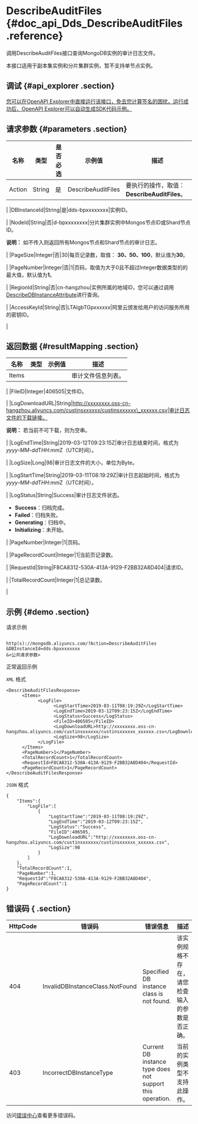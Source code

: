 # DescribeAuditFiles {#doc_api_Dds_DescribeAuditFiles .reference}

调用DescribeAuditFiles接口查询MongoDB实例的审计日志文件。

本接口适用于副本集实例和分片集群实例，暂不支持单节点实例。

## 调试 {#api_explorer .section}

[您可以在OpenAPI Explorer中直接运行该接口，免去您计算签名的困扰。运行成功后，OpenAPI Explorer可以自动生成SDK代码示例。](https://api.aliyun.com/#product=Dds&api=DescribeAuditFiles&type=RPC&version=2015-12-01)

## 请求参数 {#parameters .section}

|名称|类型|是否必选|示例值|描述|
|--|--|----|---|--|
|Action|String|是|DescribeAuditFiles|要执行的操作，取值：**DescribeAuditFiles**。

 |
|DBInstanceId|String|是|dds-bpxxxxxxxx|实例ID。

 |
|NodeId|String|否|d-bpxxxxxxxx|分片集群实例中Mongos节点ID或Shard节点ID。

 **说明：** 如不传入则返回所有Mongos节点和Shard节点的审计日志。

 |
|PageSize|Integer|否|30|每页记录数，取值： **30、50、100**，默认值为**30**。

 |
|PageNumber|Integer|否|1|页码，取值为大于0且不超过Integer数据类型的的最大值，默认值为**1**。

 |
|RegionId|String|否|cn-hangzhou|实例所属的地域ID，您可以通过调用[DescribeDBInstanceAttribute](~~62010~~)进行查询。

 |
|AccessKeyId|String|否|LTAIgbTGpxxxxxx|阿里云颁发给用户的访问服务所用的密钥ID。

 |

## 返回数据 {#resultMapping .section}

|名称|类型|示例值|描述|
|--|--|---|--|
|Items| | |审计文件信息列表。

 |
|FileID|Integer|406505|文件ID。

 |
|LogDownloadURL|String|http://xxxxxxxx.oss-cn-hangzhou.aliyuncs.com/custinsxxxxxx/custinsxxxxxx\_xxxxxx.csv|审计日志文件的下载链接。

 **说明：** 若当前不可下载，则为空串。

 |
|LogEndTime|String|2019-03-12T09:23:15Z|审计日志结束时间，格式为*yyyy-MM-dd*T*HH:mm*Z（UTC时间）。

 |
|LogSize|Long|98|审计日志文件的大小，单位为Byte。

 |
|LogStartTime|String|2019-03-11T08:19:29Z|审计日志起始时间，格式为*yyyy-MM-dd*T*HH:mm*Z（UTC时间）。

 |
|LogStatus|String|Success|审计日志文件状态。

 -   **Success**：归档完成。
-   **Failed**：归档失败。
-   **Generating**：归档中。
-   **Initializing**：未开始。

 |
|PageNumber|Integer|1|页码。

 |
|PageRecordCount|Integer|1|当前页记录数。

 |
|RequestId|String|F8CA8312-530A-413A-9129-F2BB32A8D404|请求ID。

 |
|TotalRecordCount|Integer|1|总记录数。

 |

## 示例 {#demo .section}

请求示例

``` {#request_demo}

http(s)://mongodb.aliyuncs.com/?Action=DescribeAuditFiles
&DBInstanceId=dds-bpxxxxxxxx
&<公共请求参数>

```

正常返回示例

`XML` 格式

``` {#xml_return_success_demo}
<DescribeAuditFilesResponse>
	  <Items>
		    <LogFile>
			      <LogStartTime>2019-03-11T08:19:29Z</LogStartTime>
			      <LogEndTime>2019-03-12T09:23:15Z</LogEndTime>
			      <LogStatus>Success</LogStatus>
			      <FileID>406505</FileID>
			      <LogDownloadURL>http://xxxxxxxx.oss-cn-hangzhou.aliyuncs.com/custinsxxxxxx/custinsxxxxxx_xxxxxx.csv</LogDownloadURL>
			      <LogSize>98</LogSize>
		    </LogFile>
	  </Items>
	  <PageNumber>1</PageNumber>
	  <TotalRecordCount>1</TotalRecordCount>
	  <RequestId>F8CA8312-530A-413A-9129-F2BB32A8D404</RequestId>
	  <PageRecordCount>1</PageRecordCount>
</DescribeAuditFilesResponse>
```

`JSON` 格式

``` {#json_return_success_demo}
{
	"Items":{
		"LogFile":[
			{
				"LogStartTime":"2019-03-11T08:19:29Z",
				"LogEndTime":"2019-03-12T09:23:15Z",
				"LogStatus":"Success",
				"FileID":406505,
				"LogDownloadURL":"http://xxxxxxxx.oss-cn-hangzhou.aliyuncs.com/custinsxxxxxx/custinsxxxxxx_xxxxxx.csv",
				"LogSize":98
			}
		]
	},
	"TotalRecordCount":1,
	"PageNumber":1,
	"RequestId":"F8CA8312-530A-413A-9129-F2BB32A8D404",
	"PageRecordCount":1
}
```

## 错误码 { .section}

|HttpCode|错误码|错误信息|描述|
|--------|---|----|--|
|404|InvalidDBInstanceClass.NotFound|Specified DB instance class is not found.|该实例规格不存在，请您检查输入的参数是否正确。|
|403|IncorrectDBInstanceType|Current DB instance type does not support this operation.|当前的实例类型不支持此操作。|

访问[错误中心](https://error-center.aliyun.com/status/product/Dds)查看更多错误码。


